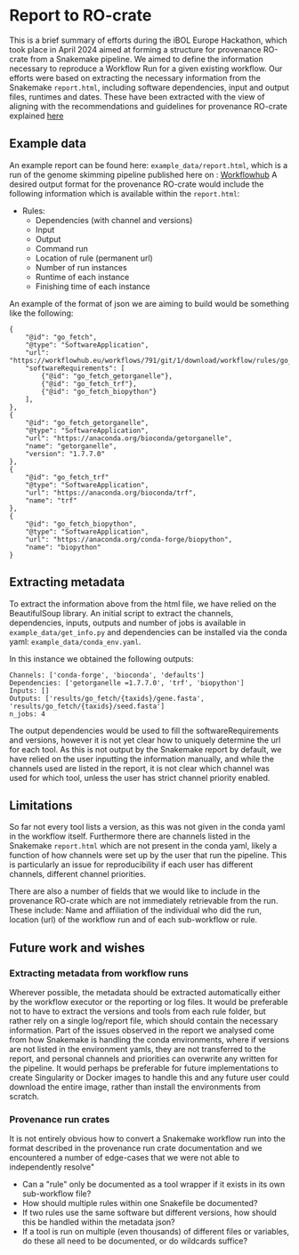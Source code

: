 # Report to RO-crate

This is a brief summary of efforts during the iBOL Europe Hackathon, which took place in April 2024 aimed at forming a structure for provenance RO-crate from a Snakemake pipeline.
We aimed to define the information necessary to reproduce a Workflow Run for a given existing workflow.
Our efforts were based on extracting the necessary information from the Snakemake `report.html`, including software dependencies, input and output files, runtimes and dates.
These have been extracted with the view of aligning with the recommendations and guidelines for provenance RO-crate explained [here](https://www.researchobject.org/workflow-run-crate/profiles/provenance_run_crate)

## Example data

An example report can be found here: `example_data/report.html`, which is a run of the genome skimming pipeline published here on : [Workflowhub](https://workflowhub.eu/workflows/791)
A desired output format for the provenance RO-crate would include the following information which is available within the `report.html`:

- Rules:
  - Dependencies (with channel and versions)
  - Input
  - Output
  - Command run
  - Location of rule (permanent url)
  - Number of run instances
  - Runtime of each instance
  - Finishing time of each instance

An example of the format of json we are aiming to build would be something like the following:

```
{   
    "@id": "go_fetch",
    "@type": "SoftwareApplication",
    "url": "https://workflowhub.eu/workflows/791/git/1/download/workflow/rules/go_fetch.smk"
    "softwareRequirements": [
        {"@id": "go_fetch_getorganelle"},
        {"@id": "go_fetch_trf"},
        {"@id": "go_fetch_biopython"}
    ],
},
{   
    "@id": "go_fetch_getorganelle",
    "@type": "SoftwareApplication",
    "url": "https://anaconda.org/bioconda/getorganelle",
    "name": "getorganelle",
    "version": "1.7.7.0"
},
{
    "@id": "go_fetch_trf"
    "@type": "SoftwareApplication",
    "url": "https://anaconda.org/bioconda/trf",
    "name": "trf"
},
{
    "@id": "go_fetch_biopython",
    "@type": "SoftwareApplication",
    "url": "https://anaconda.org/conda-forge/biopython",
    "name": "biopython"
}
```

## Extracting metadata

To extract the information above from the html file, we have relied on the BeautifulSoup library.
An initial script to extract the channels, dependencies, inputs, outputs and number of jobs is available in `example_data/get_info.py` and dependencies can be installed via the conda yaml: `example_data/conda_env.yaml`.

In this instance we obtained the following outputs:

```
Channels: ['conda-forge', 'bioconda', 'defaults']
Dependencies: ['getorganelle =1.7.7.0', 'trf', 'biopython']
Inputs: []
Outputs: ['results/go_fetch/{taxids}/gene.fasta', 'results/go_fetch/{taxids}/seed.fasta']
n_jobs: 4
```

The output dependencies would be used to fill the softwareRequirements and versions, however it is not yet clear how to uniquely determine the url for each tool.
As this is not output by the Snakemake report by default, we have relied on the user inputting the information manually, and while the channels used are listed in the report, it is not clear which channel was used for which tool, unless the user has strict channel priority enabled.

## Limitations

So far not every tool lists a version, as this was not given in the conda yaml in the workflow itself.
Furthermore there are channels listed in the Snakemake `report.html` which are not present in the conda yaml, likely a function of how channels were set up by the user that run the pipeline.
This is particularly an issue for reproducibility if each user has different channels, different channel priorities.

There are also a number of fields that we would like to include in the provenance RO-crate which are not immediately retrievable from the run.
These include: Name and affiliation of the individual who did the run, location (url) of the workflow run and of each sub-workflow or rule.	

## Future work and wishes
### Extracting metadata from workflow runs
Wherever possible, the metadata should be extracted automatically either by the workflow executor or the reporting or log files.
It would be preferable not to have to extract the versions and tools from each rule folder, but rather rely on a single log/report file, which should contain the necessary information.
Part of the issues observed in the report we analysed come from how Snakemake is handling the conda environments, where if versions are not listed in the environment yamls, they are not transferred to the report, and personal channels and priorities can overwrite any written for the pipeline.
It would perhaps be preferable for future implementations to create Singularity or Docker images to handle this and any future user could download the entire image, rather than install the environments from scratch.
### Provenance run crates
It is not entirely obvious how to convert a Snakemake workflow run into the format described in the provenance run crate documentation and we encountered a number of edge-cases that we were not able to independently resolve"
- Can a "rule" only be documented as a tool wrapper if it exists in its own sub-workflow file?
- How should multiple rules within one Snakefile be documented?
- If two rules use the same software but different versions, how should this be handled within the metadata json?
- If a tool is run on multiple (even thousands) of different files or variables, do these all need to be documented, or do wildcards suffice?


